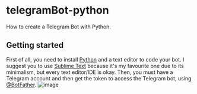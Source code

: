 # telegramBot-python
How to create a Telegram Bot with Python.

## Getting started
First of all, you need to install [Python](https://www.python.org/downloads/) and a text editor to code your bot. I suggest you to use [Sublime Text](https://www.sublimetext.com/) because it's my favourite one due to its minimalism, but every text editor/IDE is okay. 
Then, you must have a Telegram account and then get the token to access the Telegram bot, using [@BotFather](https://web.telegram.org/#/im?p=@BotFather).
![image](https://user-images.githubusercontent.com/24494773/100011405-f6628a80-2dd1-11eb-950f-a2ad677f4020.png)


